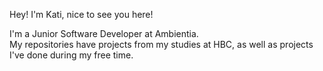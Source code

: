 <!--
**KatiRemo/KatiRemo** is a ✨ _special_ ✨ repository because its `README.md` (this file) appears on your GitHub profile.

Here are some ideas to get you started:

- 🔭 I’m currently working on ...
- 🌱 I’m currently learning ...
- 👯 I’m looking to collaborate on ...
- 🤔 I’m looking for help with ...
- 💬 Ask me about ...
- 📫 How to reach me: ...
- 😄 Pronouns: ...
- ⚡ Fun fact: ...
-->

Hey! I'm Kati, nice to see you here! 

I'm a Junior Software Developer at Ambientia.
<br>
My repositories have projects from my studies at HBC, as well as projects I've done during my free time.

<!--
📫 You can reach me fastest by email: kati.remo@ambientia.fi
-->
